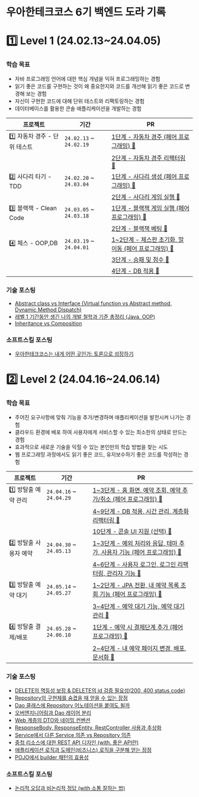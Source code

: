 # 우아한테크코스 6기 백엔드 도라 기록

# 1️⃣ Level 1 (24.02.13~24.04.05)

### 학습 목표
- 자바 프로그래밍 언어에 대한 핵심 개념을 익혀 프로그래밍하는 경험
- 읽기 좋은 코드를 구현하는 것이 왜 중요한지와 코드를 개선해 읽기 좋은 코드로 변경해 보는 경험
- 자신이 구현한 코드에 대해 단위 테스트와 리팩토링하는 경험
- 데이터베이스를 활용한 콘솔 애플리케이션을 개발하는 경험

| 프로젝트 | 기간 | PR |
| - | - | - |
| 1️⃣ 자동차 경주 - 단위 테스트 | `24.02.13` ~ `24.02.19` | [1단계 - 자동차 경주 (페어 프로그래밍) 🔗](https://github.com/woowacourse/java-racingcar/pull/679) |
| | | [2단계 - 자동차 경주 리팩터링 🔗](https://github.com/woowacourse/java-racingcar/pull/801) |
| 2️⃣ 사다리 타기 - TDD | `24.02.20` ~ `24.03.04` | [1단계 - 사다리 생성 (페어 프로그래밍) 🔗](https://github.com/woowacourse/java-ladder/pull/315) |
| | | [2단계 - 사다리 게임 실행 🔗](https://github.com/woowacourse/java-ladder/pull/399) |
| 3️⃣ 블랙잭 - Clean Code | `24.03.05` ~ `24.03.18` | [1단계 - 블랙잭 게임 실행 (페어 프로그래밍) 🔗](https://github.com/woowacourse/java-blackjack/pull/612) |
| | | [2단계 - 블랙잭 베팅 🔗](https://github.com/woowacourse/java-blackjack/pull/752) |
| 4️⃣ 체스 - OOP,DB | `24.03.19` ~ `24.04.01` | [1~2단계 - 체스판 초기화, 말 이동 (페어 프로그래밍) 🔗](https://github.com/woowacourse/java-chess/pull/646) |
| | | [3단계 - 승패 및 점수 🔗](https://github.com/woowacourse/java-chess/pull/771) |
| | | [4단계 - DB 적용 🔗](https://github.com/woowacourse/java-chess/pull/816) |


### 기술 포스팅
- [Abstract class vs Interface (Virtual function vs Abstract method, Dynamic Method Dispatch)](https://choo.oopy.io/84026815-5393-46cf-994c-d8b3d2fb1ce0)
- [레벨 1 기간동안 생긴 나의 개발 철학과 기준 총정리 (Java, OOP)](https://choo.oopy.io/1a5e6970-fa9e-471c-8cc1-b4bdbcc03ff8)
- [Inheritance vs Composition](https://choo.oopy.io/36293e4a-f4ab-4b74-ba62-e70a2d4eaad3)

### 소프트스킬 포스팅
- [우아한테크코스는 내게 어떤 곳인가: 토론으로 성장하기](https://choo.oopy.io/ca580009-e345-4974-8d7c-59d256552994)

# 2️⃣ Level 2 (24.04.16~24.06.14)

### 학습 목표
- 주어진 요구사항에 맞춰 기능을 추가/변경하며 애플리케이션을 발전시켜 나가는 경험
- 클라우드 환경에 배포 하여 사용자에게 서비스할 수 있는 최소한의 상태로 만드는 경험
- 효과적으로 새로운 기술을 익힐 수 있는 본인만의 학습 방법을 찾는 시도
- 웹 프로그래밍 과정에서도 읽기 좋은 코드, 유지보수하기 좋은 코드를 작성하는 경험

| 프로젝트 | 기간 | PR |
| - | - | - |
| 1️⃣ 방탈출 예약 관리 | `24.04.16` ~ `24.04.29` | [1~3단계 - 홈 화면, 예약 조회, 예약 추가/취소 (페어 프로그래밍) 🔗](https://github.com/woowacourse/spring-roomescape-admin/pull/63) |
| | | [4~9단계 - DB 적용, 시간 관리, 계층화 리팩터링 🔗](https://github.com/woowacourse/spring-roomescape-admin/pull/148) |
| | | [10단계 - 콘솔 UI 지원 (선택) 🔗](https://github.com/woowacourse/spring-roomescape-admin/pull/191) |
| 2️⃣ 방탈출 사용자 예약 | `24.04.30` ~ `24.05.13` | [1~3단계 - 예외 처리와 응답, 테마 추가, 사용자 기능 (페어 프로그래밍) 🔗](https://github.com/woowacourse/spring-roomescape-member/pull/12) |
| | | [4~6단계 - 사용자 로그인, 로그인 리팩터링, 관리자 기능 🔗](https://github.com/woowacourse/spring-roomescape-member/pull/144) |
| 3️⃣ 방탈출 예약 대기 | `24.05.14` ~ `24.05.27` | [1~2단계 - JPA 전환, 내 예약 목록 조회 기능 (페어 프로그래밍) 🔗](https://github.com/woowacourse/spring-roomescape-waiting/pull/20) |
| | | [3~4단계 - 예약 대기 기능, 예약 대기 관리 🔗](https://github.com/woowacourse/spring-roomescape-waiting/pull/156) |
| 4️⃣ 방탈출 결제/배포 | `24.05.28` ~ `24.06.10` | [1단계 - 예약 시 결제단계 추가 (페어 프로그래밍) 🔗](https://github.com/woowacourse/spring-roomescape-payment/pull/25) |
| | | [2~4단계 - 내 예약 페이지 변경, 배포, 문서화 🔗](https://github.com/woowacourse/spring-roomescape-payment/pull/146) |


### 기술 포스팅
- [DELETE의 멱등성 보장 & DELETE의 id 검증 필요성(200, 400 status code)](https://choo.oopy.io/f96abab2-abcf-4d96-b62b-d2d0771fb2c2)
- [Repository의 구현체를 숨겼을 때 얻을 수 있는 장점](https://choo.oopy.io/7623156f-17be-4af9-8714-cbb5722cc642)
- [Dao 클래스에 Repository 어노테이션을 붙여도 될까](https://choo.oopy.io/68f227ca-14a9-4a0c-90c6-c6fe6a1b1184)
- [오버엔지니어링과 Dao 레이어 분리](https://choo.oopy.io/2050df17-66e9-494f-8d2c-427bc92719dc)
- [Web 계층의 DTO와 네이밍 컨벤션](https://choo.oopy.io/cc83ee33-e8cd-4910-9dfb-82880f7efcc7)
- [ResponseBody, ResponseEntity, RestController 사용과 추상화](https://choo.oopy.io/14614551-ccbd-420d-a793-f5fe861ae738)
- [Service에서 다른 Service 의존 vs Repository 의존](https://choo.oopy.io/5480a4b3-a522-411f-aafd-fdfbb50f204d)
- [중첩 리소스에 대한 REST API 디자인 (with. 좋은 API란)](https://choo.oopy.io/c6380ae2-1e2b-47e0-93e5-967d10604105)
- [애플리케이션 로직과 도메인(비즈니스) 로직을 구분해 얻는 장점](https://choo.oopy.io/015c42f8-36aa-4fa4-a6f5-0ddc3444f8a1)
- [POJO에서 builder 패턴의 효용성](https://choo.oopy.io/a73631d0-86ac-4ec6-946a-8cad24eae906)

### 소프트스킬 포스팅
- [논리적 오답과 비논리적 정답 (with 소통 잘하는 법)](https://choo.oopy.io/106b1a37-2b95-80f8-8844-c4736b20994a)